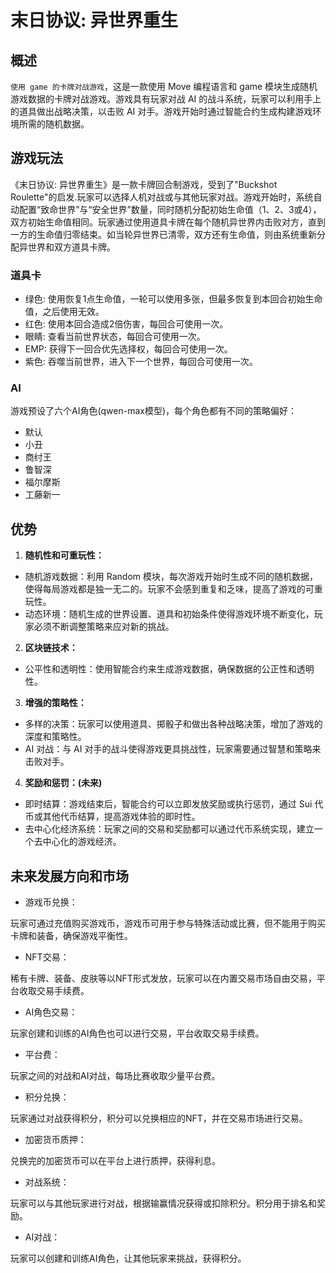 # 末日协议: 异世界重生
## 概述

`使用 game 的卡牌对战游戏`，这是一款使用 Move 编程语言和 game 模块生成随机游戏数据的卡牌对战游戏。游戏具有玩家对战 AI 的战斗系统，玩家可以利用手上的道具做出战略决策，以击败 AI 对手。游戏开始时通过智能合约生成构建游戏环境所需的随机数据。


## 游戏玩法

《末日协议: 异世界重生》是一款卡牌回合制游戏，受到了"Buckshot Roulette"的启发.玩家可以选择人机对战或与其他玩家对战。游戏开始时，系统自动配置“致命世界”与“安全世界”数量，同时随机分配初始生命值（1、2、3或4），双方初始生命值相同。玩家通过使用道具卡牌在每个随机异世界内击败对方，直到一方的生命值归零结束。如当轮异世界已清零，双方还有生命值，则由系统重新分配异世界和双方道具卡牌。

### 道具卡
- 绿色: 使用恢复1点生命值，一轮可以使用多张，但最多恢复到本回合初始生命值，之后使用无效。
- 红色: 使用本回合造成2倍伤害，每回合可使用一次。
- 眼睛: 查看当前世界状态，每回合可使用一次。
- EMP: 获得下一回合优先选择权，每回合可使用一次。
- 紫色: 吞噬当前世界，进入下一个世界，每回合可使用一次。

### AI
游戏预设了六个AI角色(qwen-max模型)，每个角色都有不同的策略偏好：
- 默认
- 小丑
- 商纣王
- 鲁智深
- 福尔摩斯
- 工藤新一


## 优势
1. **随机性和可重玩性：**

- 随机游戏数据：利用 Random 模块，每次游戏开始时生成不同的随机数据，使得每局游戏都是独一无二的。玩家不会感到重复和乏味，提高了游戏的可重玩性。
- 动态环境：随机生成的世界设置、道具和初始条件使得游戏环境不断变化，玩家必须不断调整策略来应对新的挑战。
  
2. **区块链技术：** 

- 公平性和透明性：使用智能合约来生成游戏数据，确保数据的公正性和透明性。

3. **增强的策略性：**

- 多样的决策：玩家可以使用道具、掷骰子和做出各种战略决策，增加了游戏的深度和策略性。
- AI 对战：与 AI 对手的战斗使得游戏更具挑战性，玩家需要通过智慧和策略来击败对手。

4. **奖励和惩罚：(未来)**

- 即时结算：游戏结束后，智能合约可以立即发放奖励或执行惩罚，通过 Sui 代币或其他代币结算，提高游戏体验的即时性。
- 去中心化经济系统：玩家之间的交易和奖励都可以通过代币系统实现，建立一个去中心化的游戏经济。

## 未来发展方向和市场
- 游戏币兑换：

玩家可通过充值购买游戏币，游戏币可用于参与特殊活动或比赛，但不能用于购买卡牌和装备，确保游戏平衡性。

- NFT交易：

稀有卡牌、装备、皮肤等以NFT形式发放，玩家可以在内置交易市场自由交易，平台收取交易手续费。

- AI角色交易：

玩家创建和训练的AI角色也可以进行交易，平台收取交易手续费。

- 平台费：
  
玩家之间的对战和AI对战，每场比赛收取少量平台费。
- 积分兑换：
  
玩家通过对战获得积分，积分可以兑换相应的NFT，并在交易市场进行交易。

- 加密货币质押：
  
兑换完的加密货币可以在平台上进行质押，获得利息。

- 对战系统：
  
玩家可以与其他玩家进行对战，根据输赢情况获得或扣除积分。积分用于排名和奖励。

- AI对战：
  
玩家可以创建和训练AI角色，让其他玩家来挑战，获得积分。
